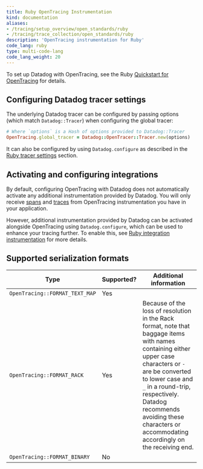 ```yaml
---
title: Ruby OpenTracing Instrumentation
kind: documentation
aliases:
- /tracing/setup_overview/open_standards/ruby
- /tracing/trace_collection/open_standards/ruby
description: 'OpenTracing instrumentation for Ruby'
code_lang: ruby
type: multi-code-lang
code_lang_weight: 20
---
```


To set up Datadog with OpenTracing, see the Ruby [Quickstart for OpenTracing][1] for details.

## Configuring Datadog tracer settings

The underlying Datadog tracer can be configured by passing options (which match `Datadog::Tracer`) when configuring the global tracer:

```ruby
# Where `options` is a Hash of options provided to Datadog::Tracer
OpenTracing.global_tracer = Datadog::OpenTracer::Tracer.new(options)
```

It can also be configured by using `Datadog.configure` as described in the [Ruby tracer settings][2] section.

## Activating and configuring integrations

By default, configuring OpenTracing with Datadog does not automatically activate any additional instrumentation provided by Datadog. You will only receive [spans][3] and [traces][4] from OpenTracing instrumentation you have in your application.

However, additional instrumentation provided by Datadog can be activated alongside OpenTracing using `Datadog.configure`, which can be used to enhance your tracing further. To enable this, see [Ruby integration instrumentation][5] for more details.

## Supported serialization formats

| Type                           | Supported? | Additional information                                                                                                                                                                                                                                                                                        |
| ------------------------------ | ---------- | ------------------------------------------------------------------------------------------------------------------------------------------------------------------------------------------------------------------------------------------------------------------------------------------------------------- |
| `OpenTracing::FORMAT_TEXT_MAP` | Yes        |                                                                                                                                                                                                                                                                                                               |
| `OpenTracing::FORMAT_RACK`     | Yes        | Because of the loss of resolution in the Rack format, note that baggage items with names containing either upper case characters or `-` are be converted to lower case and `_` in a round-trip, respectively. Datadog recommends avoiding these characters or accommodating accordingly on the receiving end. |
| `OpenTracing::FORMAT_BINARY`   | No         |                                                                                                                                                                                                                                                                                                               |


[1]: /tracing/setup/ruby/#quickstart-for-opentracing
[2]: /tracing/setup/ruby/#tracer-settings
[3]: /tracing/glossary/#spans
[4]: /tracing/glossary/#trace
[5]: /tracing/setup/ruby/#integration-instrumentation
